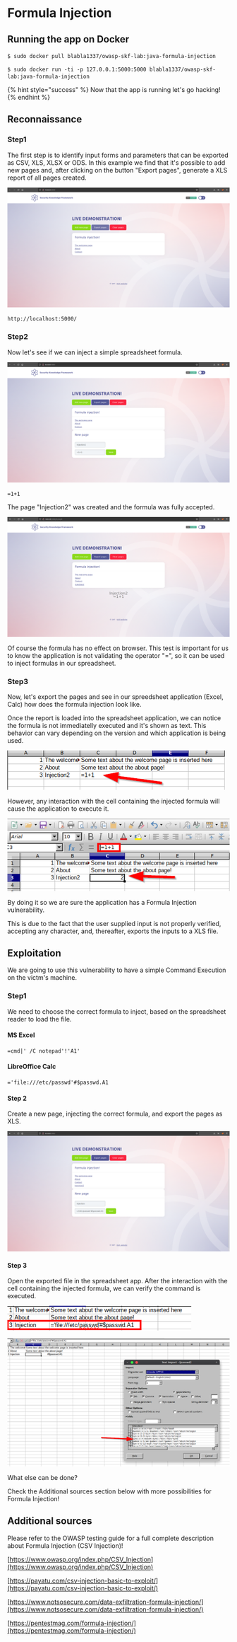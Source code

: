# Formula Injection

## Running the app on Docker

```
$ sudo docker pull blabla1337/owasp-skf-lab:java-formula-injection
```

```
$ sudo docker run -ti -p 127.0.0.1:5000:5000 blabla1337/owasp-skf-lab:java-formula-injection
```

{% hint style="success" %}
Now that the app is running let's go hacking!
{% endhint %}

## Reconnaissance

### Step1

The first step is to identify input forms and parameters that can be exported as CSV, XLS, XLSX or ODS. In this example we find that it's possible to add new pages and, after clicking on the button "Export pages", generate a XLS report of all pages created.

![](../../.gitbook/assets/python/Formula-Injection/1.png)

```text
http://localhost:5000/
```

### Step2

Now let's see if we can inject a simple spreadsheet formula.

![](../../.gitbook/assets/python/Formula-Injection/2.png)

```text
=1+1
```

The page "Injection2" was created and the formula was fully accepted.

![](../../.gitbook/assets/python/Formula-Injection/3.png)

Of course the formula has no effect on browser. This test is important for us to know the application is not validating the operator "=", so it can be used to inject formulas in our spreadsheet.

### Step3

Now, let's export the pages and see in our spreedsheet application (Excel, Calc) how does the formula injection look like.

Once the report is loaded into the spreadsheet application, we can notice the formula is not immediatelly executed and it's shown as text. This behavior can vary depending on the version and which application is being used.

![](../../.gitbook/assets/python/Formula-Injection/4.png)

However, any interaction with the cell containing the injected formula will cause the application to execute it.

![](../../.gitbook/assets/python/Formula-Injection/5.png)

By doing it so we are sure the application has a Formula Injection vulnerability.

This is due to the fact that the user supplied input is not properly verified, accepting any character, and, thereafter, exports the inputs to a XLS file.

## Exploitation

We are going to use this vulnerability to have a simple Command Execution on the victm's machine.

### Step1

We need to choose the correct formula to inject, based on the spreadsheet reader to load the file.

#### MS Excel

```text
=cmd|' /C notepad'!'A1'
```

#### LibreOffice Calc

```text
='file:///etc/passwd'#$passwd.A1
```

#### Step 2

Create a new page, injecting the correct formula, and export the pages as XLS.

![](../../.gitbook/assets/python/Formula-Injection/6.png)

#### Step 3

Open the exported file in the spreadsheet app. After the interaction with the cell containing the injected formula, we can verify the command is executed.

![](../../.gitbook/assets/python/Formula-Injection/7.png)

![](../../.gitbook/assets/python/Formula-Injection/8.png)

What else can be done?

Check the Additional sources section below with more possibilities for Formula Injection!

## Additional sources

Please refer to the OWASP testing guide for a full complete description about Formula Injection \(CSV Injection\)!

[https://www.owasp.org/index.php/CSV_Injection](https://www.owasp.org/index.php/CSV_Injection)

[https://payatu.com/csv-injection-basic-to-exploit/](https://payatu.com/csv-injection-basic-to-exploit/)

[https://www.notsosecure.com/data-exfiltration-formula-injection/](https://www.notsosecure.com/data-exfiltration-formula-injection/)

[https://pentestmag.com/formula-injection/](https://pentestmag.com/formula-injection/)
